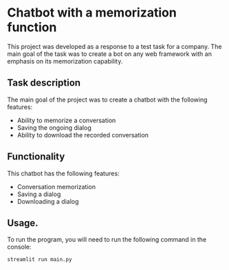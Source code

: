 # Chatbot with a memorization function

This project was developed as a response to a test task for a company. The main goal of the task was to create a bot on any web framework with an emphasis on its memorization capability.

## Task description

The main goal of the project was to create a chatbot with the following features:
- Ability to memorize a conversation
- Saving the ongoing dialog
- Ability to download the recorded conversation

## Functionality

This chatbot has the following features:
- Conversation memorization
- Saving a dialog
- Downloading a dialog

## Usage.

To run the program, you will need to run the following command in the console:

```streamlit run main.py```

